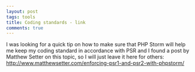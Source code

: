 ```yaml
---
layout: post
tags: tools
title: Coding standards - link
comments: true
---
```

I was looking for a quick tip on how to make sure that PHP Storm will help me keep my coding standard in accordance with PSR and I found a post by Matthew Setter on this topic, so I will just leave it here for others: http://www.matthewsetter.com/enforcing-psr1-and-psr2-with-phpstorm/